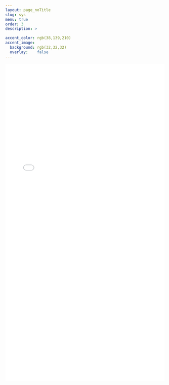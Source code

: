 ```yaml
---
layout: page_noTitle
slug: sys
menu: true
order: 3
description: >

accent_color: rgb(38,139,210)
accent_image:
  background: rgb(32,32,32)
  overlay:    false
---
```


<iframe src="sysnet.html"  width = "100%" height ="1000px"  frameborder="0"></iframe>

